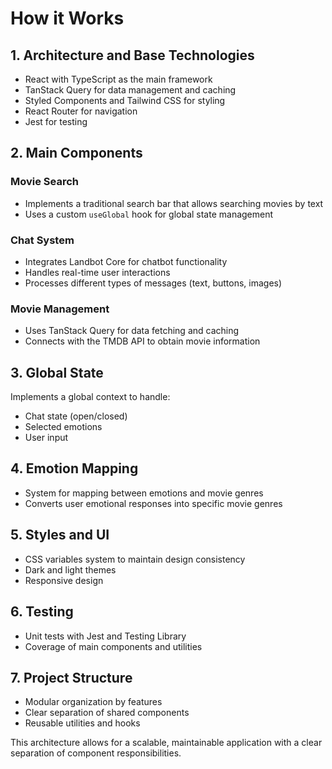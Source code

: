 # How it Works

## 1. Architecture and Base Technologies

- React with TypeScript as the main framework
- TanStack Query for data management and caching
- Styled Components and Tailwind CSS for styling
- React Router for navigation
- Jest for testing

## 2. Main Components

### Movie Search

- Implements a traditional search bar that allows searching movies by text
- Uses a custom `useGlobal` hook for global state management

### Chat System

- Integrates Landbot Core for chatbot functionality
- Handles real-time user interactions
- Processes different types of messages (text, buttons, images)

### Movie Management

- Uses TanStack Query for data fetching and caching
- Connects with the TMDB API to obtain movie information

## 3. Global State

Implements a global context to handle:

- Chat state (open/closed)
- Selected emotions
- User input

## 4. Emotion Mapping

- System for mapping between emotions and movie genres
- Converts user emotional responses into specific movie genres

## 5. Styles and UI

- CSS variables system to maintain design consistency
- Dark and light themes
- Responsive design

## 6. Testing

- Unit tests with Jest and Testing Library
- Coverage of main components and utilities

## 7. Project Structure

- Modular organization by features
- Clear separation of shared components
- Reusable utilities and hooks

This architecture allows for a scalable, maintainable application with a clear separation of component responsibilities.
